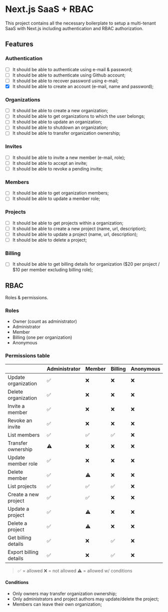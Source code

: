 # Next.js SaaS + RBAC

This project contains all the necessary boilerplate to setup a multi-tenant SaaS with Next.js including authentication and RBAC authorization.

## Features

### Authentication

- [ ] It should be able to authenticate using e-mail & password;
- [ ] It should be able to authenticate using Github account;
- [ ] It should be able to recover password using e-mail;
- [x] It should be able to create an account (e-mail, name and password);

### Organizations

- [ ] It should be able to create a new organization;
- [ ] It should be able to get organizations to which the user belongs;
- [ ] It should be able to update an organization;
- [ ] It should be able to shutdown an organization;
- [ ] It should be able to transfer organization ownership;

### Invites

- [ ] It should be able to invite a new member (e-mail, role);
- [ ] It should be able to accept an invite;
- [ ] It should be able to revoke a pending invite;

### Members

- [ ] It should be able to get organization members;
- [ ] It should be able to update a member role;

### Projects

- [ ] It should be able to get projects within a organization;
- [ ] It should be able to create a new project (name, url, description);
- [ ] It should be able to update a project (name, url, description);
- [ ] It should be able to delete a project;

### Billing

- [ ] It should be able to get billing details for organization ($20 per project / $10 per member excluding billing role);

## RBAC

Roles & permissions.

### Roles

- Owner (count as administrator)
- Administrator
- Member
- Billing (one per organization)
- Anonymous

### Permissions table

|                          | Administrator | Member | Billing | Anonymous |
| ------------------------ | ------------- | ------ | ------- | --------- |
| Update organization      | ✅            | ❌     | ❌      | ❌        |
| Delete organization      | ✅            | ❌     | ❌      | ❌        |
| Invite a member          | ✅            | ❌     | ❌      | ❌        |
| Revoke an invite         | ✅            | ❌     | ❌      | ❌        |
| List members             | ✅            | ✅     | ✅      | ❌        |
| Transfer ownership       | ⚠️             | ❌     | ❌      | ❌        |
| Update member role       | ✅            | ❌     | ❌      | ❌        |
| Delete member            | ✅            | ⚠️     | ❌      | ❌        |
| List projects            | ✅            | ✅     | ✅      | ❌        |
| Create a new project     | ✅            | ✅     | ❌      | ❌        |
| Update a project         | ✅            | ⚠️     | ❌      | ❌        |
| Delete a project         | ✅            | ⚠️     | ❌      | ❌        |
| Get billing details      | ✅            | ❌     | ✅      | ❌        |
| Export billing details   | ✅            | ❌     | ✅      | ❌        |

> ✅ = allowed
> ❌ = not allowed
> ⚠️ = allowed w/ conditions
#### Conditions

- Only owners may transfer organization ownership;
- Only administrators and project authors may update/delete the project;
- Members can leave their own organization;